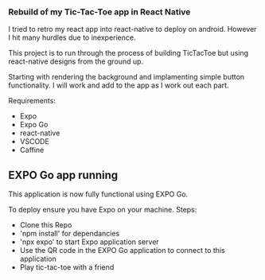 ### Rebuild of my Tic-Tac-Toe app in React Native

I tried to retro my react app into react-native to deploy on android. However I hit many hurdles due to inexperience.

This project is to run through the process of building TicTacToe but using react-native designs from the ground up.

Starting with rendering the background and implamenting simple button functionality. I will work and add to the app as I work out each part.

Requirements:

- Expo
- Expo Go
- react-native
- VSCODE
- Caffine

## EXPO Go app running

This application is now fully functional using EXPO Go.

To deploy ensure you have Expo on your machine.
Steps:

- Clone this Repo
- 'npm install' for dependancies
- 'npx expo' to start Expo application server
- Use the QR code in the EXPO Go application to connect to this application
- Play tic-tac-toe with a friend
